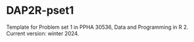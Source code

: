 # DAP2R-pset1
Template for Problem set 1 in PPHA 30536, Data and Programming in R 2. Current version: winter 2024.
